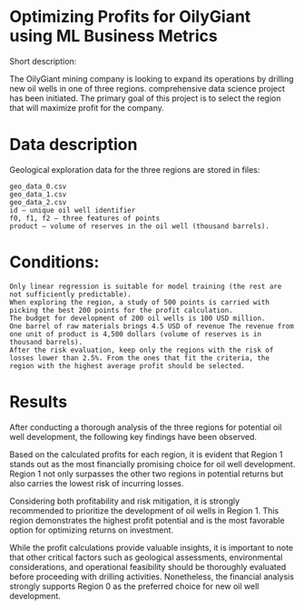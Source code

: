 # Optimizing Profits for OilyGiant using ML Business Metrics

Short description:

The OilyGiant mining company is looking to expand its operations by drilling new oil wells in one of three regions. comprehensive data science project has been initiated. The primary goal of this project is to select the region that will maximize profit for the company.

# Data description

Geological exploration data for the three regions are stored in files:

    geo_data_0.csv
    geo_data_1.csv
    geo_data_2.csv
    id — unique oil well identifier
    f0, f1, f2 — three features of points
    product — volume of reserves in the oil well (thousand barrels).

# Conditions:

    Only linear regression is suitable for model training (the rest are not sufficiently predictable).
    When exploring the region, a study of 500 points is carried with picking the best 200 points for the profit calculation.
    The budget for development of 200 oil wells is 100 USD million.
    One barrel of raw materials brings 4.5 USD of revenue The revenue from one unit of product is 4,500 dollars (volume of reserves is in thousand barrels).
    After the risk evaluation, keep only the regions with the risk of losses lower than 2.5%. From the ones that fit the criteria, the region with the highest average profit should be selected.

# Results

After conducting a thorough analysis of the three regions for potential oil well development, the following key findings have been observed.

Based on the calculated profits for each region, it is evident that Region 1 stands out as the most financially promising choice for oil well development. Region 1 not only surpasses the other two regions in potential returns but also carries the lowest risk of incurring losses.

Considering both profitability and risk mitigation, it is strongly recommended to prioritize the development of oil wells in Region 1. This region demonstrates the highest profit potential and is the most favorable option for optimizing returns on investment.

While the profit calculations provide valuable insights, it is important to note that other critical factors such as geological assessments, environmental considerations, and operational feasibility should be thoroughly evaluated before proceeding with drilling activities. Nonetheless, the financial analysis strongly supports Region 0 as the preferred choice for new oil well development.
